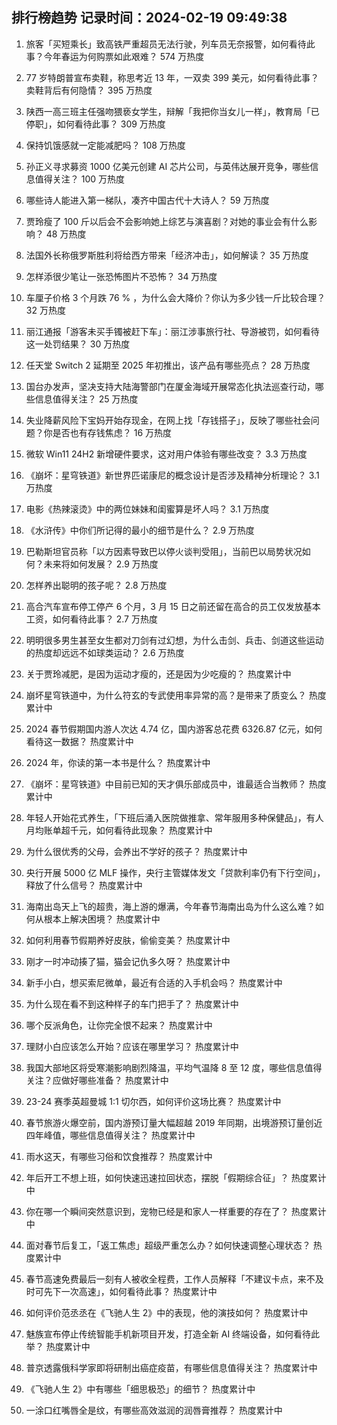 
## 排行榜趋势 记录时间：2024-02-19 09:49:38
  
  1. 旅客「买短乘长」致高铁严重超员无法行驶，列车员无奈报警，如何看待此事？今年春运为何购票如此艰难？ 574 万热度
    
  2. 77 岁特朗普宣布卖鞋，称思考近 13 年，一双卖 399 美元，如何看待此事？卖鞋背后有何隐情？ 395 万热度
    
  3. 陕西一高三班主任强吻猥亵女学生，辩解「我把你当女儿一样」，教育局「已停职」，如何看待此事？ 309 万热度
    
  4. 保持饥饿感就一定能减肥吗？ 108 万热度
    
  5. 孙正义寻求募资 1000 亿美元创建 AI 芯片公司，与英伟达展开竞争，哪些信息值得关注？ 100 万热度
    
  6. 哪些诗人能进入第一梯队，凑齐中国古代十大诗人？ 59 万热度
    
  7. 贾玲瘦了 100 斤以后会不会影响她上综艺与演喜剧？对她的事业会有什么影响？ 48 万热度
    
  8. 法国外长称俄罗斯胜利将给西方带来「经济冲击」，如何解读？ 35 万热度
    
  9. 怎样添很少笔让一张恐怖图片不恐怖？ 34 万热度
    
  10. 车厘子价格 3 个月跌 76 % ，为什么会大降价？你认为多少钱一斤比较合理？ 32 万热度
    
  11. 丽江通报「游客未买手镯被赶下车」：丽江涉事旅行社、导游被罚，如何看待这一处罚结果？ 30 万热度
    
  12. 任天堂 Switch 2 延期至 2025 年初推出，该产品有哪些亮点？ 28 万热度
    
  13. 国台办发声，坚决支持大陆海警部门在厦金海域开展常态化执法巡查行动，哪些信息值得关注？ 25 万热度
    
  14. 失业降薪风险下宝妈开始存现金，在网上找「存钱搭子」，反映了哪些社会问题？你是否也有存钱焦虑？ 16 万热度
    
  15. 微软 Win11 24H2 新增硬件要求，这对用户体验有哪些改变？ 3.3 万热度
    
  16. 《崩坏：星穹铁道》新世界匹诺康尼的概念设计是否涉及精神分析理论？ 3.1 万热度
    
  17. 电影《热辣滚烫》中的两位妹妹和闺蜜算是坏人吗？ 3.1 万热度
    
  18. 《水浒传》中你们所记得的最小的细节是什么？ 2.9 万热度
    
  19. 巴勒斯坦官员称「以方因素导致巴以停火谈判受阻」，当前巴以局势状况如何？未来将如何发展？ 2.9 万热度
    
  20. 怎样养出聪明的孩子呢？ 2.8 万热度
    
  21. 高合汽车宣布停工停产 6 个月，3 月 15 日之前还留在高合的员工仅发放基本工资，如何看待此事？ 2.7 万热度
    
  22. 明明很多男生甚至女生都对刀剑有过幻想，为什么击剑、兵击、剑道这些运动的热度却远远不如球类运动？ 2.6 万热度
    
  23. 关于贾玲减肥，是因为运动才瘦的，还是因为少吃瘦的？ 热度累计中
    
  24. 崩坏星穹铁道中，为什么符玄的专武使用率异常的高？是带来了质变么？ 热度累计中
    
  25. 2024 春节假期国内游人次达 4.74 亿，国内游客总花费 6326.87 亿元，如何看待这一数据？ 热度累计中
    
  26. 2024 年，你读的第一本书是什么？ 热度累计中
    
  27. 《崩坏：星穹铁道》中目前已知的天才俱乐部成员中，谁最适合当教师？ 热度累计中
    
  28. 年轻人开始花式养生，「下班后涌入医院做推拿、常年服用多种保健品」，有人月均账单超千元，如何看待此现象？ 热度累计中
    
  29. 为什么很优秀的父母，会养出不学好的孩子？ 热度累计中
    
  30. 央行开展 5000 亿 MLF 操作，央行主管媒体发文「贷款利率仍有下行空间」，释放了什么信号？ 热度累计中
    
  31. 海南出岛天上飞的超贵，海上游的爆满，今年春节海南出岛为什么这么难？如何从根本上解决困境？ 热度累计中
    
  32. 如何利用春节假期养好皮肤，偷偷变美？ 热度累计中
    
  33. 刚才一时冲动揍了猫，猫会记仇多久呀？ 热度累计中
    
  34. 新手小白，想买索尼微单，最近有合适的入手机会吗？ 热度累计中
    
  35. 为什么现在看不到这种样子的车门把手了？ 热度累计中
    
  36. 哪个反派角色，让你完全恨不起来？ 热度累计中
    
  37. 理财小白应该怎么开始？应该在哪里学习？ 热度累计中
    
  38. 我国大部地区将受寒潮影响剧烈降温，平均气温降 8 至 12 度，哪些信息值得关注？应做好哪些准备？ 热度累计中
    
  39. 23-24 赛季英超曼城 1:1 切尔西，如何评价这场比赛？ 热度累计中
    
  40. 春节旅游火爆空前，国内游预订量大幅超越 2019 年同期，出境游预订量创近四年峰值，哪些信息值得关注？ 热度累计中
    
  41. 雨水这天，有哪些习俗和饮食推荐？ 热度累计中
    
  42. 年后开工不想上班，如何快速迅速拉回状态，摆脱「假期综合征」？ 热度累计中
    
  43. 你在哪一个瞬间突然意识到，宠物已经是和家人一样重要的存在了？ 热度累计中
    
  44. 面对春节后复工，「返工焦虑」超级严重怎么办？如何快速调整心理状态？ 热度累计中
    
  45. 春节高速免费最后一刻有人被收全程费，工作人员解释「不建议卡点，来不及时可先下一次高速」，如何看待此事？ 热度累计中
    
  46. 如何评价范丞丞在《飞驰人生 2》中的表现，他的演技如何？ 热度累计中
    
  47. 魅族宣布停止传统智能手机新项目开发，打造全新 AI 终端设备，如何看待此举？ 热度累计中
    
  48. 普京透露俄科学家即将研制出癌症疫苗，有哪些信息值得关注？ 热度累计中
    
  49. 《飞驰人生 2》中有哪些「细思极恐」的细节？ 热度累计中
    
  50. 一涂口红嘴唇全是纹，有哪些高效滋润的润唇膏推荐？ 热度累计中
    